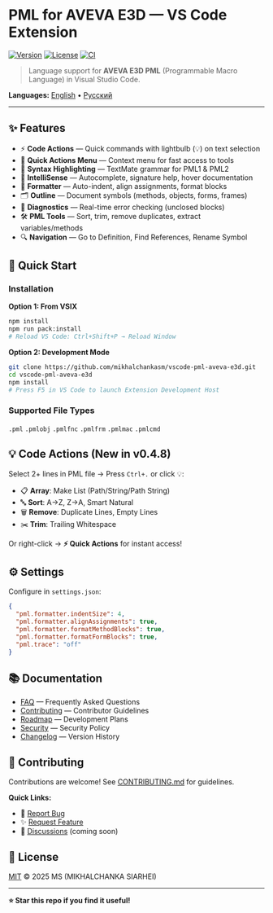 # PML for AVEVA E3D — VS Code Extension

[![Version](https://img.shields.io/badge/version-0.4.8-blue.svg)](https://github.com/mikhalchankasm/vscode-pml-aveva-e3d/releases)
[![License](https://img.shields.io/badge/license-MIT-green.svg)](LICENSE)
[![CI](https://github.com/mikhalchankasm/vscode-pml-aveva-e3d/workflows/CI/badge.svg)](https://github.com/mikhalchankasm/vscode-pml-aveva-e3d/actions)

> Language support for **AVEVA E3D PML** (Programmable Macro Language) in Visual Studio Code.

**Languages:** [English](README.en.md) • [Русский](README.ru.md)

---

## ✨ Features

- ⚡ **Code Actions** — Quick commands with lightbulb (💡) on text selection
- 🎯 **Quick Actions Menu** — Context menu for fast access to tools
- 🎨 **Syntax Highlighting** — TextMate grammar for PML1 & PML2
- 📝 **IntelliSense** — Autocomplete, signature help, hover documentation
- 🔧 **Formatter** — Auto-indent, align assignments, format blocks
- 🗂️ **Outline** — Document symbols (methods, objects, forms, frames)
- 🐛 **Diagnostics** — Real-time error checking (unclosed blocks)
- 🛠️ **PML Tools** — Sort, trim, remove duplicates, extract variables/methods
- 🔍 **Navigation** — Go to Definition, Find References, Rename Symbol

## 🚀 Quick Start

### Installation

**Option 1: From VSIX**
```bash
npm install
npm run pack:install
# Reload VS Code: Ctrl+Shift+P → Reload Window
```

**Option 2: Development Mode**
```bash
git clone https://github.com/mikhalchankasm/vscode-pml-aveva-e3d.git
cd vscode-pml-aveva-e3d
npm install
# Press F5 in VS Code to launch Extension Development Host
```

### Supported File Types
`.pml` `.pmlobj` `.pmlfnc` `.pmlfrm` `.pmlmac` `.pmlcmd`

## 💡 Code Actions (New in v0.4.8)

Select 2+ lines in PML file → Press `Ctrl+.` or click 💡:

- 📋 **Array**: Make List (Path/String/Path String)
- 🔤 **Sort**: A→Z, Z→A, Smart Natural
- 🗑️ **Remove**: Duplicate Lines, Empty Lines
- ✂️ **Trim**: Trailing Whitespace

Or right-click → **⚡ Quick Actions** for instant access!

## ⚙️ Settings

Configure in `settings.json`:

```json
{
  "pml.formatter.indentSize": 4,
  "pml.formatter.alignAssignments": true,
  "pml.formatter.formatMethodBlocks": true,
  "pml.formatter.formatFormBlocks": true,
  "pml.trace": "off"
}
```

## 📚 Documentation

- [FAQ](FAQ.md) — Frequently Asked Questions
- [Contributing](CONTRIBUTING.md) — Contributor Guidelines
- [Roadmap](ROADMAP.md) — Development Plans
- [Security](SECURITY.md) — Security Policy
- [Changelog](docs/CHANGELOG.md) — Version History

## 🤝 Contributing

Contributions are welcome! See [CONTRIBUTING.md](CONTRIBUTING.md) for guidelines.

**Quick Links:**
- 🐛 [Report Bug](https://github.com/mikhalchankasm/vscode-pml-aveva-e3d/issues/new?template=bug_report.yml)
- ✨ [Request Feature](https://github.com/mikhalchankasm/vscode-pml-aveva-e3d/issues/new?template=feature_request.yml)
- 💬 [Discussions](https://github.com/mikhalchankasm/vscode-pml-aveva-e3d/discussions) (coming soon)

## 📝 License

[MIT](LICENSE) © 2025 MS (MIKHALCHANKA SIARHEI)

---

**⭐ Star this repo if you find it useful!**
